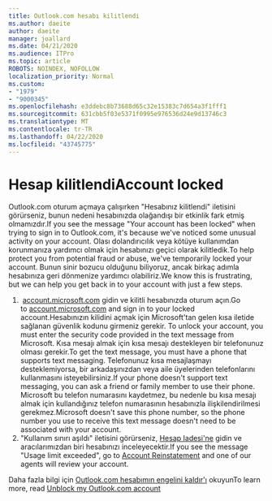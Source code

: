 ```yaml
---
title: Outlook.com hesabı kilitlendi
ms.author: daeite
author: daeite
manager: joallard
ms.date: 04/21/2020
ms.audience: ITPro
ms.topic: article
ROBOTS: NOINDEX, NOFOLLOW
localization_priority: Normal
ms.custom:
- "1979"
- "9000345"
ms.openlocfilehash: e3ddebc8b73688d65c32e15383c7d654a3f1fff1
ms.sourcegitcommit: 631cbb5f03e5371f0995e976536d24e9d13746c3
ms.translationtype: MT
ms.contentlocale: tr-TR
ms.lasthandoff: 04/22/2020
ms.locfileid: "43745775"
---
```

# <a name="account-locked"></a><span data-ttu-id="cca81-102">Hesap kilitlendi</span><span class="sxs-lookup"><span data-stu-id="cca81-102">Account locked</span></span>

<span data-ttu-id="cca81-103">Outlook.com oturum açmaya çalışırken "Hesabınız kilitlendi" iletisini görürseniz, bunun nedeni hesabınızda olağandışı bir etkinlik fark etmiş olmamızdır.</span><span class="sxs-lookup"><span data-stu-id="cca81-103">If you see the message "Your account has been locked" when trying to sign in to Outlook.com, it's because we've noticed some unusual activity on your account.</span></span> <span data-ttu-id="cca81-104">Olası dolandırıcılık veya kötüye kullanımdan korunmanıza yardımcı olmak için hesabınızı geçici olarak kilitledik.</span><span class="sxs-lookup"><span data-stu-id="cca81-104">To help protect you from potential fraud or abuse, we've temporarily locked your account.</span></span> <span data-ttu-id="cca81-105">Bunun sinir bozucu olduğunu biliyoruz, ancak birkaç adımla hesabınıza geri dönmenize yardımcı olabiliriz.</span><span class="sxs-lookup"><span data-stu-id="cca81-105">We know this is frustrating, but we can help you get back in to your account with just a few steps.</span></span>

1. <span data-ttu-id="cca81-106"> [account.microsoft.com](https://go.microsoft.com/fwlink/?linkid=2090484) gidin ve kilitli hesabınızda oturum açın.</span><span class="sxs-lookup"><span data-stu-id="cca81-106">Go to [account.microsoft.com](https://go.microsoft.com/fwlink/?linkid=2090484) and sign in to your locked account.</span></span><span data-ttu-id="cca81-107">Hesabınızın kilidini açmak için Microsoft'tan gelen kısa iletide sağlanan güvenlik kodunu girmeniz gerekir.</span><span class="sxs-lookup"><span data-stu-id="cca81-107"> To unlock your account, you must enter the security code provided in the text message from Microsoft.</span></span> <span data-ttu-id="cca81-108">Kısa mesajı almak için kısa mesajı destekleyen bir telefonunuz olması gerekir.</span><span class="sxs-lookup"><span data-stu-id="cca81-108">To get the text message, you must have a phone that supports text messaging.</span></span> <span data-ttu-id="cca81-109">Telefonunuz kısa mesajlaşmayı desteklemiyorsa, bir arkadaşınızdan veya aile üyelerinden telefonlarını kullanmasını isteyebilirsiniz.</span><span class="sxs-lookup"><span data-stu-id="cca81-109">If your phone doesn't support text messaging, you can ask a friend or family member to use their phone.</span></span> <span data-ttu-id="cca81-110">Microsoft bu telefon numarasını kaydetmez, bu nedenle bu kısa mesajı almak için kullandığınız telefon numarasının hesabınızla ilişkilendirilmesi gerekmez.</span><span class="sxs-lookup"><span data-stu-id="cca81-110">Microsoft doesn't save this phone number, so the phone number you use to receive this text message doesn't need to be associated with your account.</span></span>
2. <span data-ttu-id="cca81-111">"Kullanım sınırı aşıldı" iletisini görürseniz, [Hesap Iadesi'ne](https://go.microsoft.com/fwlink/?linkid=2090483) gidin ve aracılarımızdan biri hesabınızı inceleyecektir.</span><span class="sxs-lookup"><span data-stu-id="cca81-111">If you see the message "Usage limit exceeded", go to [Account Reinstatement](https://go.microsoft.com/fwlink/?linkid=2090483) and one of our agents will review your account.</span></span>

<span data-ttu-id="cca81-112">Daha fazla bilgi için [Outlook.com hesabımın engelini kaldır'ı](https://support.office.com/article/f4ad2701-d166-4d8b-8a6a-9af2a1f8a4c4?wt.mc_id=Office_Outlook_com_Alchemy) okuyun</span><span class="sxs-lookup"><span data-stu-id="cca81-112">To learn more, read [Unblock my Outlook.com account](https://support.office.com/article/f4ad2701-d166-4d8b-8a6a-9af2a1f8a4c4?wt.mc_id=Office_Outlook_com_Alchemy)</span></span> 